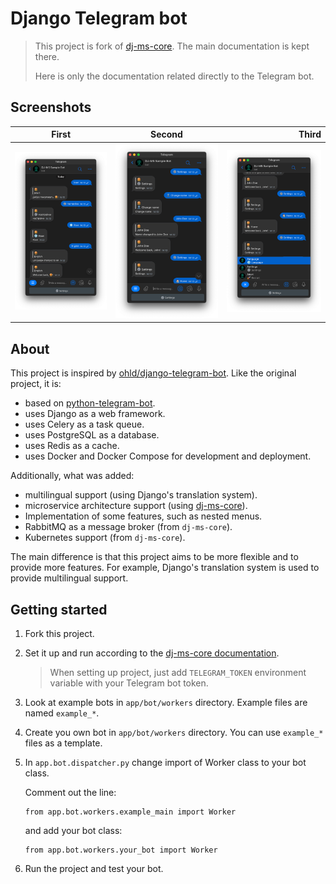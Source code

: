 # Django Telegram bot


> This project is fork of [dj-ms-core](https://github.com/dj-ms/dj-ms-core).
> The main documentation is kept there.
> 
> Here is only the documentation related directly to the Telegram bot.

## Screenshots
|         First          |         Second         |                  Third |
|:----------------------:|:----------------------:|-----------------------:|
| ![](/docs/media/1.png) | ![](/docs/media/2.png) | ![](/docs/media/3.png) |

## About

This project is inspired by [ohld/django-telegram-bot](https://github.com/ohld/django-telegram-bot).
Like the original project, it is:
- based on [python-telegram-bot](https://python-telegram-bot.org/).
- uses Django as a web framework.
- uses Celery as a task queue.
- uses PostgreSQL as a database.
- uses Redis as a cache.
- uses Docker and Docker Compose for development and deployment.

Additionally, what was added:
- multilingual support (using Django's translation system).
- microservice architecture support (using [dj-ms-core](https://github.com/dj-ms/dj-ms-core)).
- Implementation of some features, such as nested menus.
- RabbitMQ as a message broker (from `dj-ms-core`).
- Kubernetes support (from `dj-ms-core`).

The main difference is that this project aims to be more flexible and to provide more features.
For example, Django's translation system is used to provide multilingual support.


## Getting started

1. Fork this project.

2. Set it up and run according to the [dj-ms-core documentation](https://github.com/dj-ms/dj-ms-core/blob/master/README.md).
    > When setting up project, just add `TELEGRAM_TOKEN` environment variable with your Telegram bot token.

3. Look at example bots in `app/bot/workers` directory. Example files are named `example_*`.

4. Create you own bot in `app/bot/workers` directory. You can use `example_*` files as a template.

5. In `app.bot.dispatcher.py` change import of Worker class to your bot class.

    Comment out the line:

    ```
    from app.bot.workers.example_main import Worker
    ```

    and add your bot class:

    ```
    from app.bot.workers.your_bot import Worker
    ```

6. Run the project and test your bot.

